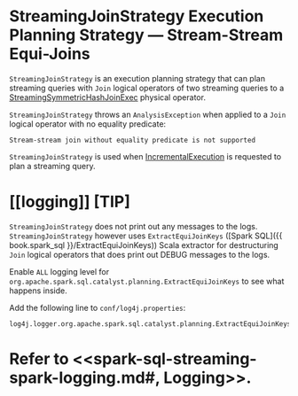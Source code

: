 # StreamingJoinStrategy Execution Planning Strategy &mdash; Stream-Stream Equi-Joins

`StreamingJoinStrategy` is an execution planning strategy that can plan streaming queries with `Join` logical operators of two streaming queries to a [StreamingSymmetricHashJoinExec](../physical-operators/StreamingSymmetricHashJoinExec.md) physical operator.

`StreamingJoinStrategy` throws an `AnalysisException` when applied to a `Join` logical operator with no equality predicate:

```text
Stream-stream join without equality predicate is not supported
```

`StreamingJoinStrategy` is used when [IncrementalExecution](../IncrementalExecution.md) is requested to plan a streaming query.

[[logging]]
[TIP]
====
`StreamingJoinStrategy` does not print out any messages to the logs. `StreamingJoinStrategy` however uses `ExtractEquiJoinKeys` ([Spark SQL]({{ book.spark_sql }}/ExtractEquiJoinKeys)) Scala extractor for destructuring `Join` logical operators that does print out DEBUG messages to the logs.

Enable `ALL` logging level for `org.apache.spark.sql.catalyst.planning.ExtractEquiJoinKeys` to see what happens inside.

Add the following line to `conf/log4j.properties`:

```text
log4j.logger.org.apache.spark.sql.catalyst.planning.ExtractEquiJoinKeys=ALL
```

Refer to <<spark-sql-streaming-spark-logging.md#, Logging>>.
====
